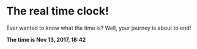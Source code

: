 # The real time clock!

Ever wanted to know what the time is? Well, your journey is about to end!

**The time is Nov 13, 2017, 18:42**